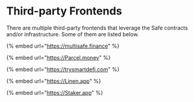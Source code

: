 # Third-party Frontends

There are multiple third-party frontends that leverage the Safe contracts and/or infrastructure. Some of them are listed below.

{% embed url="https://multisafe.finance" %}

{% embed url="https://Parcel.money" %}

{% embed url="https://trysmartdefi.com" %}

{% embed url="https://Linen.app" %}

{% embed url="https://Staker.app" %}

